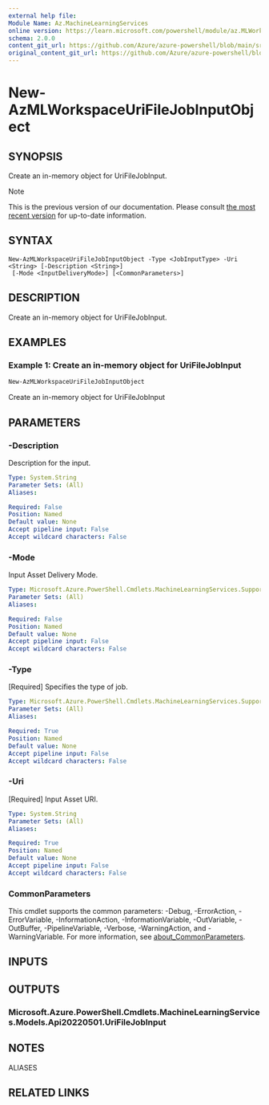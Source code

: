 ```yaml
---
external help file:
Module Name: Az.MachineLearningServices
online version: https://learn.microsoft.com/powershell/module/az.MLWorkspace/new-AzMLWorkspaceUriFileJobInputObject
schema: 2.0.0
content_git_url: https://github.com/Azure/azure-powershell/blob/main/src/MachineLearningServices/help/New-AzMLWorkspaceUriFileJobInputObject.md
original_content_git_url: https://github.com/Azure/azure-powershell/blob/main/src/MachineLearningServices/help/New-AzMLWorkspaceUriFileJobInputObject.md
---
```


# New-AzMLWorkspaceUriFileJobInputObject

## SYNOPSIS
Create an in-memory object for UriFileJobInput.

> [!NOTE]
>This is the previous version of our documentation. Please consult [the most recent version](/powershell/module/az.machinelearningservices/new-azmlworkspaceurifilejobinputobject) for up-to-date information.

## SYNTAX

```
New-AzMLWorkspaceUriFileJobInputObject -Type <JobInputType> -Uri <String> [-Description <String>]
 [-Mode <InputDeliveryMode>] [<CommonParameters>]
```

## DESCRIPTION
Create an in-memory object for UriFileJobInput.

## EXAMPLES

### Example 1: Create an in-memory object for UriFileJobInput
```powershell
New-AzMLWorkspaceUriFileJobInputObject
```

Create an in-memory object for UriFileJobInput

## PARAMETERS

### -Description
Description for the input.

```yaml
Type: System.String
Parameter Sets: (All)
Aliases:

Required: False
Position: Named
Default value: None
Accept pipeline input: False
Accept wildcard characters: False
```

### -Mode
Input Asset Delivery Mode.

```yaml
Type: Microsoft.Azure.PowerShell.Cmdlets.MachineLearningServices.Support.InputDeliveryMode
Parameter Sets: (All)
Aliases:

Required: False
Position: Named
Default value: None
Accept pipeline input: False
Accept wildcard characters: False
```

### -Type
[Required] Specifies the type of job.

```yaml
Type: Microsoft.Azure.PowerShell.Cmdlets.MachineLearningServices.Support.JobInputType
Parameter Sets: (All)
Aliases:

Required: True
Position: Named
Default value: None
Accept pipeline input: False
Accept wildcard characters: False
```

### -Uri
[Required] Input Asset URI.

```yaml
Type: System.String
Parameter Sets: (All)
Aliases:

Required: True
Position: Named
Default value: None
Accept pipeline input: False
Accept wildcard characters: False
```

### CommonParameters
This cmdlet supports the common parameters: -Debug, -ErrorAction, -ErrorVariable, -InformationAction, -InformationVariable, -OutVariable, -OutBuffer, -PipelineVariable, -Verbose, -WarningAction, and -WarningVariable. For more information, see [about_CommonParameters](http://go.microsoft.com/fwlink/?LinkID=113216).

## INPUTS

## OUTPUTS

### Microsoft.Azure.PowerShell.Cmdlets.MachineLearningServices.Models.Api20220501.UriFileJobInput

## NOTES

ALIASES

## RELATED LINKS


